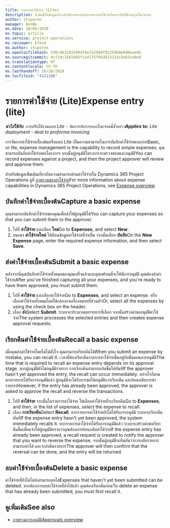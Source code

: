 ```yaml
---
title: รายการค่าใช้จ่าย (Lite)
description: หัวข้อนี้ให้ข้อมูลเกี่ยวกับวิธีการทำงานกับรายการค่าใช้จ่ายในการปรับใช้งานรุ่นใช้งานง่าย
author: stsporen
manager: AnnBe
ms.date: 10/06/2020
ms.topic: article
ms.service: project-operations
ms.reviewer: kfend
ms.author: stsporen
ms.openlocfilehash: 536c961593599df8e7e2986f92259b0e690eae8b
ms.sourcegitcommit: 4cf1dc1561b92fca4175f0b3813133c5e63ce8e6
ms.translationtype: HT
ms.contentlocale: th-TH
ms.lasthandoff: 10/28/2020
ms.locfileid: "4121106"
---
```

# <a name="expense-entry-lite"></a><span data-ttu-id="3694f-103">รายการค่าใช้จ่าย (Lite)</span><span class="sxs-lookup"><span data-stu-id="3694f-103">Expense entry (lite)</span></span>

<span data-ttu-id="3694f-104">_**นำไปใช้กับ:** การปรับใช้งานแบบ Lite - จัดการกับการออกใบแจ้งหนี้ชั่วคราว_</span><span class="sxs-lookup"><span data-stu-id="3694f-104">_**Applies to:** Lite deployment - deal to proforma invoicing_</span></span>

<span data-ttu-id="3694f-105">การจัดการค่าใช้จ่ายเบื้องต้นหรือแบบ Lite เป็นความสามารถในการบันทึกค่าใช้จ่ายแบบง่าย</span><span class="sxs-lookup"><span data-stu-id="3694f-105">Basic, or lite, expense management is the capability to record simple expenses.</span></span> <span data-ttu-id="3694f-106">คุณสามารถบันทึกค่าใช้จ่ายต่อโครงการ จากนั้นผู้อนุมัติโครงการจะตรวจสอบและอนุมัติ</span><span class="sxs-lookup"><span data-stu-id="3694f-106">You can record expenses against a project, and then the project approver will review and approve them.</span></span>

<span data-ttu-id="3694f-107">สำหรับข้อมูลเพิ่มเติมเกี่ยวกับความสามารถด้านค่าใช้จ่ายใน Dynamics 365 Project Operations ดูที่ [ภาพรวมของค่าใช้จ่าย](expense-overview.md)</span><span class="sxs-lookup"><span data-stu-id="3694f-107">For more information about expense capabilities in Dynamics 365 Project Operations, see [Expense overview](expense-overview.md).</span></span>

## <a name="capture-a-basic-expense"></a><span data-ttu-id="3694f-108">บันทึกค่าใช้จ่ายเบื้องต้น</span><span class="sxs-lookup"><span data-stu-id="3694f-108">Capture a basic expense</span></span>

<span data-ttu-id="3694f-109">คุณสามารถบันทึกค่าใช้จ่ายของคุณเพื่อส่งให้ผู้อนุมัติได้</span><span class="sxs-lookup"><span data-stu-id="3694f-109">You can capture your expenses so that you can submit them to the approver.</span></span>

1. <span data-ttu-id="3694f-110">ไปที่ **ค่าใช้จ่าย** และเลือก **ใหม่**</span><span class="sxs-lookup"><span data-stu-id="3694f-110">Go to **Expenses**, and select **New**.</span></span>
2. <span data-ttu-id="3694f-111">บนเพจ **ค่าใช้จ่ายใหม่** ให้ป้อนข้อมูลค่าใช้จ่ายที่จำเป็น จากนั้นเลือก **บันทึก**</span><span class="sxs-lookup"><span data-stu-id="3694f-111">On the **New Expense** page, enter the required expense information, and then select **Save**.</span></span>

## <a name="submit-a-basic-expense"></a><span data-ttu-id="3694f-112">ส่งค่าใช้จ่ายเบื้องต้น</span><span class="sxs-lookup"><span data-stu-id="3694f-112">Submit a basic expense</span></span>

<span data-ttu-id="3694f-113">หลังจากที่คุณบันทึกค่าใช้จ่ายทั้งหมดของคุณเสร็จแล้วและคุณพร้อมที่จะให้มีการอนุมัติ คุณต้องส่งค่าใช้จ่าย</span><span class="sxs-lookup"><span data-stu-id="3694f-113">After you've finished capturing all your expenses, and you're ready to have them approved, you must submit them.</span></span>

1. <span data-ttu-id="3694f-114">ไปที่ **ค่าใช้จ่าย** และเลือกค่าใช้จ่าย</span><span class="sxs-lookup"><span data-stu-id="3694f-114">Go to **Expenses**, and select an expense.</span></span> <span data-ttu-id="3694f-115">หรือเลือกค่าใช้จ่ายทั้งหมดโดยใช้กล่องกาเครื่องหมายที่ส่วนหัว</span><span class="sxs-lookup"><span data-stu-id="3694f-115">Or, select all the expenses by using the check box on the header.</span></span>
2. <span data-ttu-id="3694f-116">เลือก **ส่ง**</span><span class="sxs-lookup"><span data-stu-id="3694f-116">Select **Submit**.</span></span> <span data-ttu-id="3694f-117">ระบบจะประมวลผลรายการที่เลือก จากนั้นสร้างคำขออนุมัติค่าใช้จ่าย</span><span class="sxs-lookup"><span data-stu-id="3694f-117">The system processes the selected entries and then creates expense approval requests.</span></span>

## <a name="recall-a-basic-expense"></a><span data-ttu-id="3694f-118">เรียกคืนค่าใช้จ่ายเบื้องต้น</span><span class="sxs-lookup"><span data-stu-id="3694f-118">Recall a basic expense</span></span>

<span data-ttu-id="3694f-119">เมื่อคุณส่งค่าใช้จ่ายโดยไม่ได้ตั้งใจ คุณสามารถเรียกคืนได้</span><span class="sxs-lookup"><span data-stu-id="3694f-119">When you submit an expense by mistake, you can recall it.</span></span> <span data-ttu-id="3694f-120">เวลาที่ต้องเรียกคืนรายการค่าใช้จ่ายขึ้นอยู่กับขั้นตอนการอนุมัติ</span><span class="sxs-lookup"><span data-stu-id="3694f-120">The time that is required to recall an expense entry depends on its approval stage.</span></span>  <span data-ttu-id="3694f-121">หากผู้อนุมัติยังไม่อนุมัติรายการ การเรียกคืนสามารถเกิดขึ้นได้ทันที</span><span class="sxs-lookup"><span data-stu-id="3694f-121">If the approver hasn't yet approved the entry, the recall can occur immediately.</span></span> <span data-ttu-id="3694f-122">อย่างไรก็ตาม หากรายการได้รับการอนุมัติแล้ว ผู้อนุมัติจะได้รับการขอให้อนุมัติการเรียกคืน และย้อนกลับการทำรายการ</span><span class="sxs-lookup"><span data-stu-id="3694f-122">However, if the entry has already been approved, the approver is asked to approve the recall and reverse the transactions.</span></span>

1. <span data-ttu-id="3694f-123">ไปที่ **ค่าใช้จ่าย** จากนั้นในรายการค่าใช้จ่าย ให้เลือกค่าใช้จ่ายที่จะเรียกคืน</span><span class="sxs-lookup"><span data-stu-id="3694f-123">Go to **Expenses**, and then, in the list of expenses, select the expense to recall.</span></span>
2. <span data-ttu-id="3694f-124">เลือก **การเรียกคืน**</span><span class="sxs-lookup"><span data-stu-id="3694f-124">Select **Recall**.</span></span> <span data-ttu-id="3694f-125">หากรายการค่าใช้จ่ายยังไม่ได้รับการอนุมัติ ระบบจะเรียกคืนทันที</span><span class="sxs-lookup"><span data-stu-id="3694f-125">If the expense entry hasn't yet been approved, the system immediately recalls it.</span></span> <span data-ttu-id="3694f-126">หากรายการค่าใช้จ่ายได้รับการอนุมัติแล้ว ระบบจะสร้างคำขอเรียกคืนขึ้นเพื่อแจ้งให้ผู้อนุมัติทราบว่าคุณต้องการย้อนกลับค่าใช้จ่าย</span><span class="sxs-lookup"><span data-stu-id="3694f-126">If the expense entry has already been approved, a recall request is created to notify the approver that you want to reverse the expense.</span></span> <span data-ttu-id="3694f-127">จากนั้นผู้อนุมัติจะยืนยันว่าการกลับรายการสามารถทำได้ และจะส่งคืนรายการ</span><span class="sxs-lookup"><span data-stu-id="3694f-127">The approver will then confirm that the reversal can be done, and the entry will be returned.</span></span>

## <a name="delete-a-basic-expense"></a><span data-ttu-id="3694f-128">ลบค่าใช้จ่ายเบื้องต้น</span><span class="sxs-lookup"><span data-stu-id="3694f-128">Delete a basic expense</span></span>

<span data-ttu-id="3694f-129">ค่าใช้จ่ายที่ยังไม่ได้ส่งสามารถลบได้</span><span class="sxs-lookup"><span data-stu-id="3694f-129">Expenses that haven't yet been submitted can be deleted.</span></span> <span data-ttu-id="3694f-130">หากต้องการลบค่าใช้จ่ายที่ส่งไปแล้ว คุณต้องเรียกคืนก่อน</span><span class="sxs-lookup"><span data-stu-id="3694f-130">To delete an expense that has already been submitted, you must first recall it.</span></span>

## <a name="see-also"></a><span data-ttu-id="3694f-131">ดูเพิ่มเติม</span><span class="sxs-lookup"><span data-stu-id="3694f-131">See also</span></span>

- [<span data-ttu-id="3694f-132">ภาพรวมการอนุมัติ</span><span class="sxs-lookup"><span data-stu-id="3694f-132">Approvals overview</span></span>](../approvals/approvals-overview.md)
